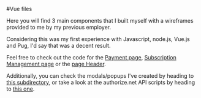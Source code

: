 #Vue files

Here you will find 3 main components that I built myself with a wireframes provided to me by my previous employer.

Considering this was my first experience with Javascript, node.js, Vue.js and Pug, I'd say that was a decent result.

Feel free to check out the code for the [Payment page](BrandPayment.vue), [Subscription Management page](BrandSubscription.vue)
or the [page Header](Header.vue).

Additionally, you can check the modals/popups I've created by heading to [this subdirectory](SubComponents), or take a look at the authorize.net
API scripts by heading to [this one](scripts).
